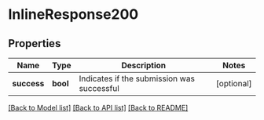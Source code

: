 # InlineResponse200

## Properties
Name | Type | Description | Notes
------------ | ------------- | ------------- | -------------
**success** | **bool** | Indicates if the submission was successful | [optional] 

[[Back to Model list]](../README.md#documentation-for-models) [[Back to API list]](../README.md#documentation-for-api-endpoints) [[Back to README]](../README.md)

